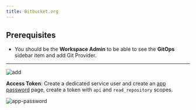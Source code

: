 ```yaml
---
title: Bitbucket.org
---
```


## Prerequisites

- You should be the **Workspace Admin** to be able to see the **GitOps** sidebar item and add Git Provider.

---

![add](/content/docs/vcs-integration/add-git-provider/bitbucket/add.webp)

**Access Token**: Create a dedicated service user and create an [app password](https://bitbucket.org/account/settings/app-passwords/) page, create a token with `api` and `read_repository` scopes.

![app-password](/content/docs/vcs-integration/add-git-provider/bitbucket/app-password.webp)
